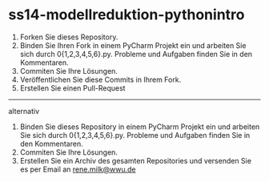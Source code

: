 ss14-modellreduktion-pythonintro
==========================

1. Forken Sie dieses Repository.
2. Binden Sie Ihren Fork in einem PyCharm Projekt ein und arbeiten Sie sich durch 0{1,2,3,4,5,6}.py. Probleme und Aufgaben finden Sie in den Kommentaren.
3. Commiten Sie Ihre Lösungen.
4. Veröffentlichen Sie diese Commits in Ihrem Fork.
5. Erstellen Sie einen Pull-Request

---------------------

alternativ

1. Binden Sie dieses Repository in einem PyCharm Projekt ein und arbeiten Sie sich durch 0{1,2,3,4,5,6}.py. Probleme und Aufgaben finden Sie in den Kommentaren.
2. Commiten Sie Ihre Lösungen.
3. Erstellen Sie ein Archiv des gesamten Repositories und versenden Sie es per Email an rene.milk@wwu.de

